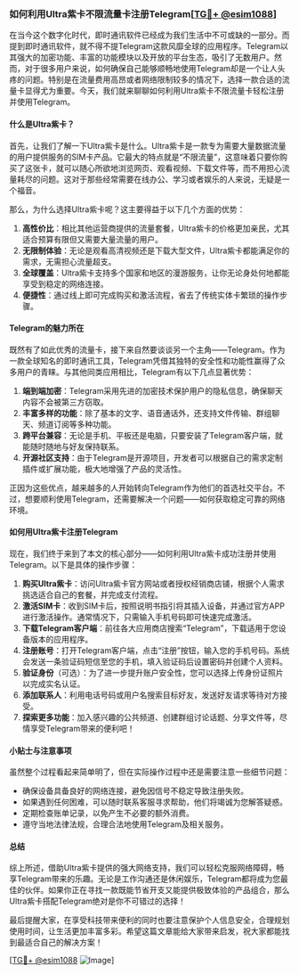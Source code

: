 ### 如何利用Ultra紫卡不限流量卡注册Telegram[[TG💪+ @esim1088](https://t.me/s/esim1088)]

在当今这个数字化时代，即时通讯软件已经成为我们生活中不可或缺的一部分。而提到即时通讯软件，就不得不提Telegram这款风靡全球的应用程序。Telegram以其强大的加密功能、丰富的功能模块以及开放的平台生态，吸引了无数用户。然而，对于很多用户来说，如何确保自己能够顺畅地使用Telegram却是一个让人头疼的问题。特别是在流量费用高昂或者网络限制较多的情况下，选择一款合适的流量卡显得尤为重要。今天，我们就来聊聊如何利用Ultra紫卡不限流量卡轻松注册并使用Telegram。

#### 什么是Ultra紫卡？

首先，让我们了解一下Ultra紫卡是什么。Ultra紫卡是一款专为需要大量数据流量的用户提供服务的SIM卡产品。它最大的特点就是“不限流量”，这意味着只要你购买了这张卡，就可以随心所欲地浏览网页、观看视频、下载文件等，而不用担心流量耗尽的问题。这对于那些经常需要在线办公、学习或者娱乐的人来说，无疑是一个福音。

那么，为什么选择Ultra紫卡呢？这主要得益于以下几个方面的优势：

1. **高性价比**：相比其他运营商提供的流量套餐，Ultra紫卡的价格更加亲民，尤其适合预算有限但又需要大量流量的用户。
2. **无限制体验**：无论是观看高清视频还是下载大型文件，Ultra紫卡都能满足你的需求，无需担心流量超支。
3. **全球覆盖**：Ultra紫卡支持多个国家和地区的漫游服务，让你无论身处何地都能享受到稳定的网络连接。
4. **便捷性**：通过线上即可完成购买和激活流程，省去了传统实体卡繁琐的操作步骤。

#### Telegram的魅力所在

既然有了如此优秀的流量卡，接下来自然要谈谈另一个主角——Telegram。作为一款全球知名的即时通讯工具，Telegram凭借其独特的安全性和功能性赢得了众多用户的青睐。与其他同类应用相比，Telegram有以下几点显著优势：

1. **端到端加密**：Telegram采用先进的加密技术保护用户的隐私信息，确保聊天内容不会被第三方窃取。
2. **丰富多样的功能**：除了基本的文字、语音通话外，还支持文件传输、群组聊天、频道订阅等多种功能。
3. **跨平台兼容**：无论是手机、平板还是电脑，只要安装了Telegram客户端，就能随时随地与好友保持联系。
4. **开源社区支持**：由于Telegram是开源项目，开发者可以根据自己的需求定制插件或扩展功能，极大地增强了产品的灵活性。

正因为这些优点，越来越多的人开始转向Telegram作为他们的首选社交平台。不过，想要顺利使用Telegram，还需要解决一个问题——如何获取稳定可靠的网络环境。

#### 如何用Ultra紫卡注册Telegram

现在，我们终于来到了本文的核心部分——如何利用Ultra紫卡成功注册并使用Telegram。以下是具体的操作步骤：

1. **购买Ultra紫卡**：访问Ultra紫卡官方网站或者授权经销商店铺，根据个人需求挑选适合自己的套餐，并完成支付流程。
2. **激活SIM卡**：收到SIM卡后，按照说明书指引将其插入设备，并通过官方APP进行激活操作。通常情况下，只需输入手机号码即可快速完成激活。
3. **下载Telegram客户端**：前往各大应用商店搜索“Telegram”，下载适用于您设备版本的应用程序。
4. **注册账号**：打开Telegram客户端，点击“注册”按钮，输入您的手机号码。系统会发送一条验证码短信至您的手机，填入验证码后设置密码并创建个人资料。
5. **验证身份**（可选）：为了进一步提升账户安全性，您可以选择上传身份证照片以完成实名认证。
6. **添加联系人**：利用电话号码或用户名搜索目标好友，发送好友请求等待对方接受。
7. **探索更多功能**：加入感兴趣的公共频道、创建群组讨论话题、分享文件等，尽情享受Telegram带来的便利吧！

#### 小贴士与注意事项

虽然整个过程看起来简单明了，但在实际操作过程中还是需要注意一些细节问题：

- 确保设备具备良好的网络连接，避免因信号不稳定导致注册失败。
- 如果遇到任何困难，可以随时联系客服寻求帮助，他们将竭诚为您解答疑惑。
- 定期检查账单记录，以免产生不必要的额外消费。
- 遵守当地法律法规，合理合法地使用Telegram及相关服务。

#### 总结

综上所述，借助Ultra紫卡提供的强大网络支持，我们可以轻松克服网络障碍，畅享Telegram带来的乐趣。无论是工作沟通还是休闲娱乐，Telegram都将成为您最佳的伙伴。如果你正在寻找一款既能节省开支又能提供极致体验的产品组合，那么Ultra紫卡搭配Telegram绝对是你不可错过的选择！

最后提醒大家，在享受科技带来便利的同时也要注意保护个人信息安全，合理规划使用时间，让生活更加丰富多彩。希望这篇文章能给大家带来启发，祝大家都能找到最适合自己的解决方案！

[[TG💪+ @esim1088](https://t.me/s/esim1088) ![Image](https://i.postimg.cc/4NQfJmqS/Snipaste-2025-05-13-00-14-12.png)]